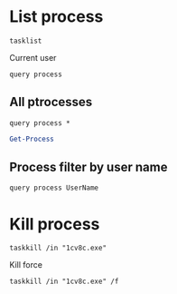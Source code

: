 # List process
```
tasklist
```
Current user
```
query process
```

## All ptrocesses
```
query process *
```

```ps1
Get-Process
```

## Process filter by user name
```
query process UserName
```

# Kill process
```
taskkill /in "1cv8c.exe"
```
Kill force
```
taskkill /in "1cv8c.exe" /f
```
